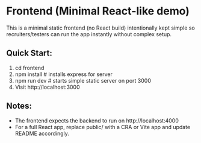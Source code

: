 Frontend (Minimal React-like demo)
=================================
This is a minimal static frontend (no React build) intentionally kept simple
so recruiters/testers can run the app instantly without complex setup.

Quick Start:
------------
1. cd frontend
2. npm install    # installs express for server
3. npm run dev    # starts simple static server on port 3000
4. Visit http://localhost:3000

Notes:
------
- The frontend expects the backend to run on http://localhost:4000
- For a full React app, replace public/ with a CRA or Vite app and update README accordingly.
